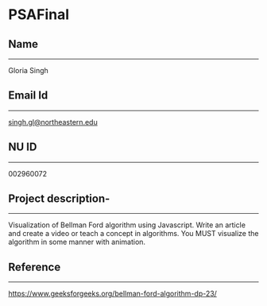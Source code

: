 # PSAFinal

## Name
--------------------------

Gloria Singh

## Email Id
----------------------------

singh.gl@northeastern.edu

## NU ID
----------------------------
002960072


## Project description-
------------------------------

Visualization of Bellman Ford algorithm using Javascript.
Write an article and create a video or teach a concept in algorithms. You MUST visualize the algorithm in some manner with animation.

## Reference
-------------------------------

https://www.geeksforgeeks.org/bellman-ford-algorithm-dp-23/

